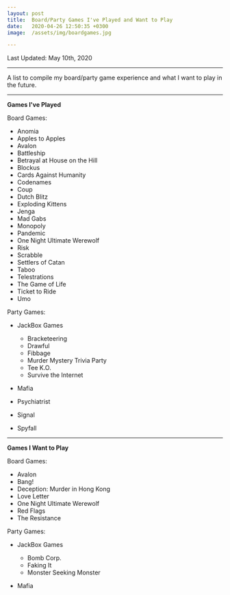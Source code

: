 ```yaml
---
layout: post
title:  Board/Party Games I've Played and Want to Play
date:   2020-04-26 12:50:35 +0300
image:  /assets/img/boardgames.jpg

---
```

Last Updated: May 10th, 2020

---
A list to compile my board/party game experience and what I want to play in the future.

---
<html>
 	 <body>
      <p style="text-align:left;">
       <b>Games I've Played</b>
      </p>
   </body>
</html>

Board Games:
* Anomia
* Apples to Apples
* Avalon
* Battleship
* Betrayal at House on the Hill
* Blockus
* Cards Against Humanity
* Codenames
* Coup
* Dutch Blitz
* Exploding Kittens
* Jenga
* Mad Gabs
* Monopoly
* Pandemic
* One Night Ultimate Werewolf
* Risk
* Scrabble
* Settlers of Catan
* Taboo
* Telestrations
* The Game of Life
* Ticket to Ride
* Umo

Party Games:
* JackBox Games

  * Bracketeering
  * Drawful
  * Fibbage
  * Murder Mystery Trivia Party
  * Tee K.O.
  * Survive the Internet
* Mafia
* Psychiatrist
* Signal
* Spyfall

---
<html>
 	 <body>
      <p style="text-align:left;">
       <b>Games I Want to Play</b>
      </p>
   </body>
</html>

Board Games:
* Avalon
* Bang!
* Deception: Murder in Hong Kong
* Love Letter
* One Night Ultimate Werewolf
* Red Flags
* The Resistance

Party Games:
* JackBox Games
 
  * Bomb Corp.
  * Faking It
  * Monster Seeking Monster
* Mafia
